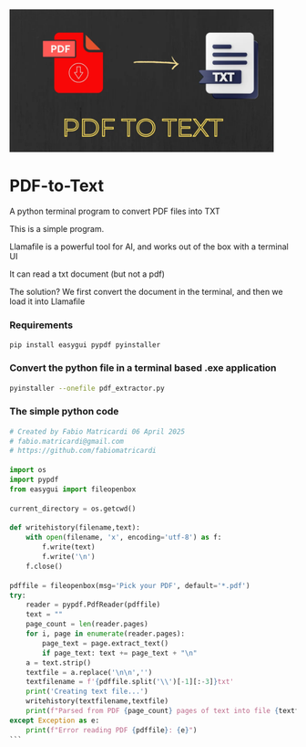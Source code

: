 <img src='https://github.com/fabiomatricardi/PDF-to-Text/raw/main/pdfToTXT.png' height=250>

# PDF-to-Text
A python terminal program to convert PDF files into TXT


This is a simple program.

Llamafile is a powerful tool for AI, and works out of the box with a terminal UI

It can read a txt document (but not a pdf)

The solution?  We first convert the document in the terminal, and then we load it into Llamafile


### Requirements
```
pip install easygui pypdf pyinstaller
```

### Convert the python file in a terminal based .exe application
```bash
pyinstaller --onefile pdf_extractor.py
```

### The simple python code
````python
# Created by Fabio Matricardi 06 April 2025
# fabio.matricardi@gmail.com
# https://github.com/fabiomatricardi

import os
import pypdf
from easygui import fileopenbox

current_directory = os.getcwd()

def writehistory(filename,text):
    with open(filename, 'x', encoding='utf-8') as f:
        f.write(text)
        f.write('\n')
    f.close()

pdffile = fileopenbox(msg='Pick your PDF', default='*.pdf')
try:
    reader = pypdf.PdfReader(pdffile)
    text = ""
    page_count = len(reader.pages)
    for i, page in enumerate(reader.pages):
        page_text = page.extract_text()
        if page_text: text += page_text + "\n"
    a = text.strip()
    textfile = a.replace('\n\n','')
    textfilename = f'{pdffile.split('\\')[-1][:-3]}txt'
    print('Creating text file...')
    writehistory(textfilename,textfile)
    print(f"Parsed from PDF {page_count} pages of text into file {textfilename}")
except Exception as e:
    print(f"Error reading PDF {pdffile}: {e}")
```
